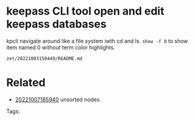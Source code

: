 # keepass CLI tool open and edit keepass databases
kpcli
navigate around like a file system iwth cd and ls.
`show -f 0` to show item named 0 without term color highlights.

` zet/20221003150449/README.md `

# Related

- [20221007185940](/zet/20221007185940/README.md) unsorted nodes

Tags:

    
